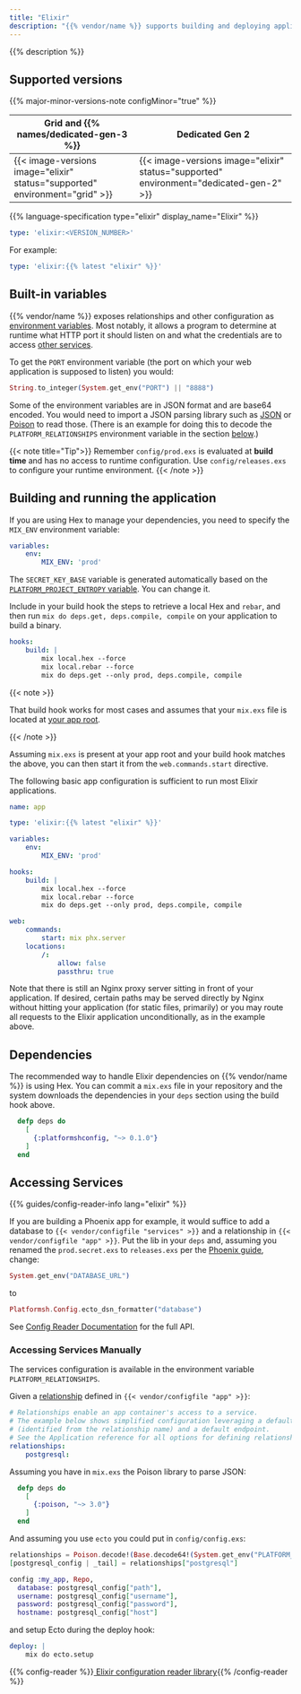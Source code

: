 ```yaml
---
title: "Elixir"
description: "{{% vendor/name %}} supports building and deploying applications written in Elixir. There is no default flavor for the build phase, but you can define it explicitly in your build hook. {{% vendor/name %}} Elixir images support both committed dependencies and download-on-demand. The underlying Erlang version is 22.0.7."
---
```


{{% description %}}

## Supported versions

{{% major-minor-versions-note configMinor="true" %}}

<table>
    <thead>
        <tr>
            <th>Grid and {{% names/dedicated-gen-3 %}}</th>
            <th>Dedicated Gen 2</th>
        </tr>
    </thead>
    <tbody>
        <tr>
            <td>{{< image-versions image="elixir" status="supported" environment="grid" >}}</td>
            <td>{{< image-versions image="elixir" status="supported" environment="dedicated-gen-2" >}}</thd>
        </tr>
    </tbody>
</table>

{{% language-specification type="elixir" display_name="Elixir" %}}

```yaml {configFile="app"}
type: 'elixir:<VERSION_NUMBER>'
```

For example:

```yaml {configFile="app"}
type: 'elixir:{{% latest "elixir" %}}'
```

## Built-in variables

{{% vendor/name %}} exposes relationships and other configuration as [environment variables](../development/variables/_index.md).
Most notably, it allows a program to determine at runtime what HTTP port it should listen on
and what the credentials are to access [other services](../add-services/_index.md).

To get the `PORT` environment variable (the port on which your web application is supposed to listen) you would:

```elixir
String.to_integer(System.get_env("PORT") || "8888")
```

Some of the environment variables are in JSON format and are base64 encoded. You would need to import a JSON parsing library such as [JSON](https://hexdocs.pm/json/readme.html) or [Poison](https://hexdocs.pm/poison/api-reference.html) to read those. (There is an example for doing this to decode the `PLATFORM_RELATIONSHIPS` environment variable in the section [below](#accessing-services-manually).)

{{< note title="Tip">}}
Remember `config/prod.exs` is evaluated at **build time** and has no access to runtime configuration. Use `config/releases.exs` to configure your runtime environment.
{{< /note >}}

## Building and running the application

If you are using Hex to manage your dependencies, you need to specify the `MIX_ENV` environment variable:

```yaml {configFile="app"}
variables:
    env:
        MIX_ENV: 'prod'
```
The `SECRET_KEY_BASE` variable is generated automatically based on the [`PLATFORM_PROJECT_ENTROPY` variable](../development/variables/use-variables.md#use-provided-variables).
You can change it.

Include in your build hook the steps to retrieve a local Hex and `rebar`, and then run `mix do deps.get, deps.compile, compile` on your application to build a binary.

```yaml {configFile="app"}
hooks:
    build: |
        mix local.hex --force
        mix local.rebar --force
        mix do deps.get --only prod, deps.compile, compile
```
{{< note >}}

That build hook works for most cases and assumes that your `mix.exs` file is located at [your app root](../create-apps/app-reference.md#root-directory).

{{< /note >}}

Assuming `mix.exs` is present at your app root and your build hook matches the above,
you can then start it from the `web.commands.start` directive.

The following basic app configuration is sufficient to run most Elixir applications.

```yaml {configFile="app"}
name: app

type: 'elixir:{{% latest "elixir" %}}'

variables:
    env:
        MIX_ENV: 'prod'

hooks:
    build: |
        mix local.hex --force
        mix local.rebar --force
        mix do deps.get --only prod, deps.compile, compile

web:
    commands:
        start: mix phx.server
    locations:
        /:
            allow: false
            passthru: true
```
Note that there is still an Nginx proxy server sitting in front of your application. If desired, certain paths may be served directly by Nginx without hitting your application (for static files, primarily) or you may route all requests to the Elixir application unconditionally, as in the example above.

## Dependencies

The recommended way to handle Elixir dependencies on {{% vendor/name %}} is using Hex.
You can commit a `mix.exs` file in your repository and the system downloads the dependencies in your `deps` section using the build hook above.

```elixir
  defp deps do
    [
	  {:platformshconfig, "~> 0.1.0"}
    ]
  end
```

## Accessing Services

{{% guides/config-reader-info lang="elixir" %}}

If you are building a Phoenix app for example, it would suffice to add a database to `{{< vendor/configfile "services" >}}` and a relationship in `{{< vendor/configfile "app" >}}`. Put the lib in your `deps` and, assuming you renamed the `prod.secret.exs` to `releases.exs` per the [Phoenix guide](https://hexdocs.pm/phoenix/releases.html), change:

```elixir
System.get_env("DATABASE_URL")
```

to

```elixir
Platformsh.Config.ecto_dsn_formatter("database")
```

See [Config Reader Documentation](../development/variables/use-variables.md#access-variables-in-your-app) for the full API.


### Accessing Services Manually

The services configuration is available in the environment variable `PLATFORM_RELATIONSHIPS`.

Given a [relationship](/create-apps/app-reference.md#relationships) defined in `{{< vendor/configfile "app" >}}`:

```yaml {configFile="app"}
# Relationships enable an app container's access to a service.
# The example below shows simplified configuration leveraging a default service 
# (identified from the relationship name) and a default endpoint.
# See the Application reference for all options for defining relationships and endpoints.
relationships:
    postgresql: 
```

Assuming you have in `mix.exs` the Poison library to parse JSON:

```elixir
  defp deps do
    [
      {:poison, "~> 3.0"}
    ]
  end
```

And assuming you use `ecto` you could put in `config/config.exs`:

```elixir
relationships = Poison.decode!(Base.decode64!(System.get_env("PLATFORM_RELATIONSHIPS")))
[postgresql_config | _tail] = relationships["postgresql"]

config :my_app, Repo,
  database: postgresql_config["path"],
  username: postgresql_config["username"],
  password: postgresql_config["password"],
  hostname: postgresql_config["host"]
```

and setup Ecto during the deploy hook:

```yaml
deploy: |
    mix do ecto.setup
```

{{% config-reader %}}[ Elixir configuration reader library](https://github.com/platformsh/config-reader-elixir/){{% /config-reader %}}

